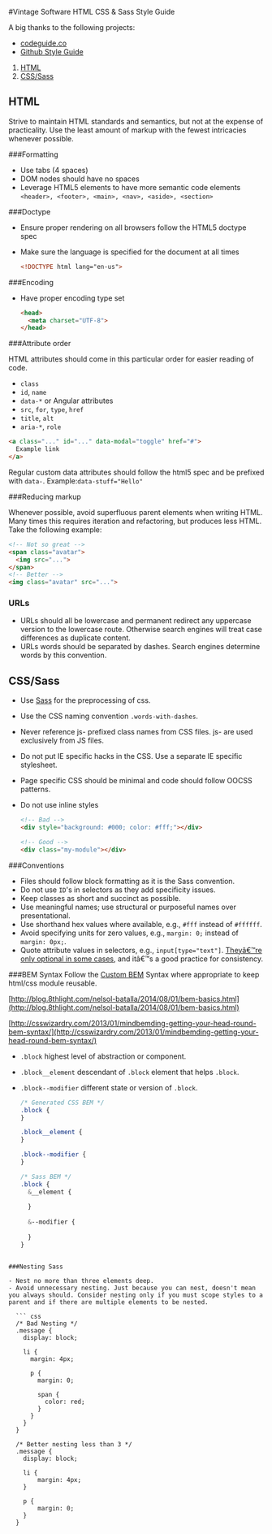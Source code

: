 #Vintage Software HTML CSS & Sass Style Guide

A big thanks to the following projects:
- [codeguide.co](http://codeguide.co/)
- [Github Style Guide](https://github.com/styleguide)

1. [HTML](#html)
1. [CSS/Sass](#csssass)

## HTML
Strive to maintain HTML standards and semantics, but not at the expense of practicality. Use the least amount of markup with the fewest intricacies whenever possible.

###Formatting

- Use tabs (4 spaces)
- DOM nodes should have no spaces
- Leverage HTML5 elements to have more semantic code elements `<header>, <footer>, <main>, <nav>, <aside>, <section>`

###Doctype

- Ensure proper rendering on all browsers follow the HTML5 doctype spec
- Make sure the language is specified for the document at all times

  ``` html
  <!DOCTYPE html lang="en-us">
  ```

###Encoding

- Have proper encoding type set

  ``` html
  <head>
    <meta charset="UTF-8">
  </head>
  ```

###Attribute order

HTML attributes should come in this particular order for easier reading of code.

- `class`
- `id`, `name`
- `data-*` or Angular attributes
- `src`, `for`, `type`, `href`
- `title`, `alt`
- `aria-*`, `role`

``` html
<a class="..." id="..." data-modal="toggle" href="#">
  Example link
</a>
```

Regular custom data attributes should follow the html5 spec and be prefixed with `data-`. Example:`data-stuff="Hello"`

###Reducing markup

Whenever possible, avoid superfluous parent elements when writing HTML. Many times this requires iteration and refactoring, but produces less HTML. Take the following example:

  ``` html
  <!-- Not so great -->
  <span class="avatar">
    <img src="...">
  </span>
  <!-- Better -->
  <img class="avatar" src="...">
  ```
  
### URLs 
- URLs should all be lowercase and permanent redirect any uppercase version to the lowercase route. Otherwise search engines will treat case differences as duplicate content. 
- URLs words should be separated by dashes. Search engines determine words by this convention.


## CSS/Sass

- Use [Sass](http://sass-lang.com/) for the preprocessing of css.
- Use the CSS naming convention `.words-with-dashes`.
- Never reference js- prefixed class names from CSS files. js- are used exclusively from JS files.
- Do not put IE specific hacks in the CSS. Use a separate IE specific stylesheet.
- Page specific CSS should be minimal and code should follow OOCSS patterns.
- Do not use inline styles
  
  ``` html
  <!-- Bad -->
  <div style="background: #000; color: #fff;"></div>

  <!-- Good -->
  <div class="my-module"></div>
  ```
  
###Conventions

- Files should follow block formatting as it is the Sass convention.
- Do not use `ID`'s in selectors as they add specificity issues.
- Keep classes as short and succinct as possible.
- Use meaningful names; use structural or purposeful names over presentational.
- Use shorthand hex values where available, e.g., `#fff` instead of `#ffffff`.
- Avoid specifying units for zero values, e.g., `margin: 0;` instead of `margin: 0px;`.
- Quote attribute values in selectors, e.g., `input[type="text"]`. 
  [Theyâ€™re only optional in some cases](http://mathiasbynens.be/notes/unquoted-attribute-values#css), and itâ€™s a good practice for consistency.

###BEM Syntax
Follow the [Custom BEM](http://csswizardry.com/2013/01/mindbemding-getting-your-head-round-bem-syntax/) Syntax where appropriate to keep html/css module reusable.

[http://blog.8thlight.com/nelsol-batalla/2014/08/01/bem-basics.html](http://blog.8thlight.com/nelsol-batalla/2014/08/01/bem-basics.html)

[http://csswizardry.com/2013/01/mindbemding-getting-your-head-round-bem-syntax/](http://csswizardry.com/2013/01/mindbemding-getting-your-head-round-bem-syntax/)

- `.block` highest level of abstraction or component.
- `.block__element` descendant of `.block` element that helps <code>.block</code>.
- `.block--modifier` different state or version of `.block`.

  ``` css
  /* Generated CSS BEM */
  .block {
  }
  
  .block__element {
  }
  
  .block--modifier {
  }
  
  /* Sass BEM */
  .block {
    &__element {
    
    }
    
    &--modifier {
    
    }
  }
```

###Nesting Sass

- Nest no more than three elements deep.
- Avoid unnecessary nesting. Just because you can nest, doesn't mean you always should. Consider nesting only if you must scope styles to a parent and if there are multiple elements to be nested.

  ``` css
  /* Bad Nesting */
  .message {
    display: block;
    
    li {
      margin: 4px;
      
      p {
        margin: 0; 
        
        span {
          color: red;    
        } 
      }     
    }    
  }
  
  /* Better nesting less than 3 */
  .message {
    display: block;
    
    li {
        margin: 4px;     
    }
    
    p {
        margin: 0;
    }
  }
  ```

